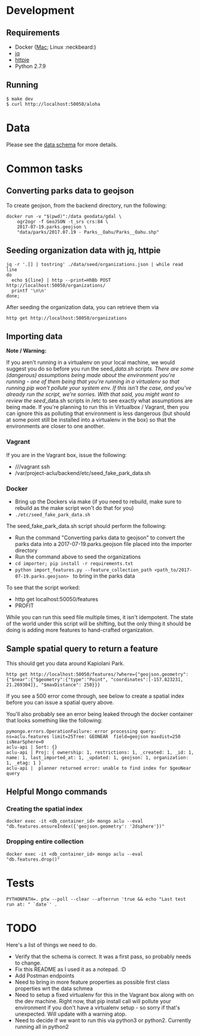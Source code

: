 # Development

## Requirements

* Docker ([Mac](https://store.docker.com/editions/community/docker-ce-desktop-mac); Linux :neckbeard:)
* [jq](https://stedolan.github.io/jq/)
* [httpie](https://httpie.org/)
* Python 2.7.9

## Running

```
$ make dev
$ curl http://localhost:50050/aloha
```

# Data

Please see the [data schema](Schema.md) for more details.

# Common tasks

## Converting parks data to geojson

To create geojson, from the backend directory, run the following:

```
docker run -v "$(pwd)":/data geodata/gdal \
    ogr2ogr -f GeoJSON -t_srs crs:84 \
    2017-07-19.parks.geojson \
    "data/parks/2017.07.19 - Parks__Oahu/Parks__Oahu.shp"
```

## Seeding organization data with jq, httpie

```
jq -r '.[] | tostring' ./data/seed/organizations.json | while read line
do
  echo ${line} | http --print=HhBb POST http://localhost:50050/organizations/
  printf '\n\n'
done;
```

After seeding the organization data, you can retrieve them via

```http get http://localhost:50050/organizations```

## Importing data

**Note / Warning:**

If you aren't running in a virtualenv on your local machine, we would suggest
you do so before you run the seed_*_data.sh scripts. There are some (dangerous) assumptions
being made about the environment you're running - one of them being that you're
running in a virtualenv so that running pip won't pollute your system env. If
this isn't the case, and you've already run the script, we're sorries. With
that said, you might want to review the seed_*_data.sh scripts in /etc to see
exactly what assumptions are being made. If you're planning to run this in
Virtualbox / Vagrant, then you can ignore this as polluting that environment is
less dangerous (but should at some point still be installed into a virtualenv
in the box) so that the environments are closer to one another.

### Vagrant

If you are in the Vagrant box, issue the following:

 - /<path>/<to>/vagrant ssh
 - /var/project-aclu/backend/etc/seed_fake_park_data.sh

### Docker

 - Bring up the Dockers via make (if you need to rebuild, make sure to rebuild as the make script won't do that for you)
 - ```./etc/seed_fake_park_data.sh```

The seed_fake_park_data.sh script should perform the following:

 - Run the command "Converting parks data to geojson" to convert the parks data into a 2017-07-19.parks.geojson file placed into the importer directory
 - Run the command above to seed the organizations
 - ```cd importer; pip install -r requirements.txt```
 - ```python import_features.py --feature_collection_path <path_to/2017-07-19.parks.geojson> ``` to bring in the parks data

To see that the script worked:

 - http get localhost:50050/features
 - PROFIT

While you can run this seed file multiple times, it isn't idempotent. The state of the world under this script will be shifting, but the only thing it should be doing is adding more features to hand-crafted organization.

## Sample spatial query to return a feature

This should get you data around Kapiolani Park.

```
http get http://localhost:50050/features/?where={"geojson.geometry":{"$near":{"$geometry":{"type":"Point", "coordinates":[-157.823231, 21.269304]}, "$maxDistance": 250}}}
```

If you see a 500 error come through, see below to create a spatial index before you can issue a spatial query above.

You'll also probably see an error being leaked through the docker container that looks something like the following:

```
pymongo.errors.OperationFailure: error processing query: ns=aclu.features limit=25Tree: GEONEAR  field=geojson maxdist=250 isNearSphere=0
aclu-api | Sort: {}
aclu-api | Proj: { ownership: 1, restrictions: 1, _created: 1, _id: 1, name: 1, last_imported_at: 1, _updated: 1, geojson: 1, organization: 1, _etag: 1 }
aclu-api |  planner returned error: unable to find index for $geoNear query
```

## Helpful Mongo commands

### Creating the spatial index

```docker exec -it <db_container_id> mongo aclu --eval "db.features.ensureIndex({'geojson.geometry': '2dsphere'})"```

### Dropping entire collection

```docker exec -it <db_container_id> mongo aclu --eval "db.features.drop()"```

# Tests

```PYTHONPATH=. ptw --poll --clear --afterrun 'true && echo "Last test run at: " `date`' .```

# TODO

Here's a list of things we need to do.

 - Verify that the schema is correct. It was a first pass, so probably needs to change.
 - Fix this README as I used it as a notepad. :D
 - Add Postman endpoints
 - Need to bring in more feature properties as possible first class properties
   wrt the data schmea
 - Need to setup a fixed virtualenv for this in the Vagrant box along with on
   the dev machine. Right now, that pip install call will pollute your
   environment if you don't have a virtualenv setup - so sorry if that's
   unexpected. Will update with a warning atop.
 - Need to decide if we want to run this via python3 or python2. Currently
   running all in python2

